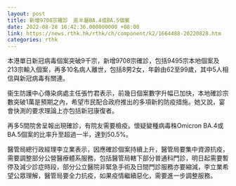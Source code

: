 ```yaml
---
layout: post
title: 新增9708宗確診　逾半屬BA.4或BA.5個案
date: 2022-08-28 16:42:36.000000000 +08:00
link: https://news.rthk.hk/rthk/ch/component/k2/1664488-20220828.htm
categories: rthk
---
```


本港單日新冠病毒個案突破9千宗，新增9708宗確診，包括9495宗本地個案及213宗輸入個案，再多10名病人離世，包括8男2女，年齡由62至99歲，其中5人相信與新冠病毒有關連。

衞生防護中心傳染病處主任張竹君表示，前幾日個案數字升幅已加快，本地確診宗數突破1萬是預期之內，希望市民配合政府推出的多項新的防疫措施。她又說，宴會快測的要求理論上亦包括新冠康復者。

再多5間院舍呈報出現確診，有院友需要檢疫。懷疑變種病毒株Omicron BA.4或BA.5個案的比率升至超過一半，達到50.5%。

醫管局總行政經理李立業表示，因應確診個案持續上升，醫管局要集中資源抗疫，需要調整部分公營醫療體系服務，包括醫管局轄下部分普通科門診，明日起需要暫停及減少診症時段，部分公立醫院非緊急手術及日間門診服務亦要縮減，李立業希望公眾理解，醫管局要全力抗疫，如果疫情繼續惡化，需要進一步調整服務。
